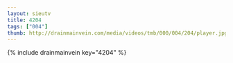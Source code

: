 ```yaml
--- 
layout: sieutv
title: 4204
tags: ["004"]
thumb: http://drainmainvein.com/media/videos/tmb/000/004/204/player.jpg
---
```

{% include drainmainvein key="4204" %} 
